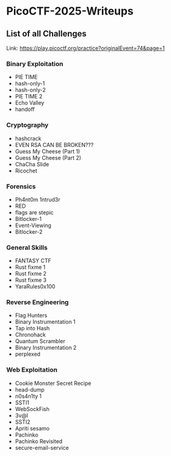 # PicoCTF-2025-Writeups

## List of all Challenges
Link: https://play.picoctf.org/practice?originalEvent=74&page=1

### Binary Exploitation
- PIE TIME
- hash-only-1
- hash-only-2
- PIE TIME 2
- Echo Valley
- handoff

### Cryptography
- hashcrack
- EVEN RSA CAN BE BROKEN???
- Guess My Cheese (Part 1)
- Guess My Cheese (Part 2)
- ChaCha Slide
- Ricochet

### Forensics
- Ph4nt0m 1ntrud3r
- RED
- flags are stepic
- Bitlocker-1
- Event-Viewing
- Bitlocker-2

### General Skills
- FANTASY CTF
- Rust fixme 1
- Rust fixme 2
- Rust fixme 3
- YaraRules0x100

### Reverse Engineering
- Flag Hunters
- Binary Instrumentation 1
- Tap into Hash
- Chronohack
- Quantum Scrambler
- Binary Instrumentation 2
- perplexed

### Web Exploitation
- Cookie Monster Secret Recipe
- head-dump
- n0s4n1ty 1
- SSTI1
- WebSockFish
- 3v@l
- SSTI2
- Apriti sesamo
- Pachinko
- Pachinko Revisited
- secure-email-service
